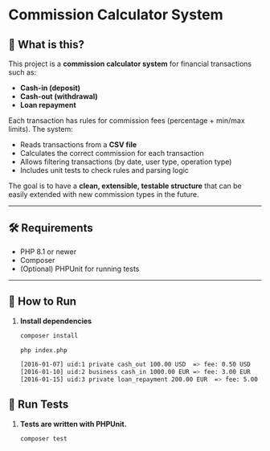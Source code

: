 # Commission Calculator System

## 📌 What is this?
This project is a **commission calculator system** for financial transactions such as:
- **Cash-in (deposit)**
- **Cash-out (withdrawal)**
- **Loan repayment**

Each transaction has rules for commission fees (percentage + min/max limits). The system:
- Reads transactions from a **CSV file**
- Calculates the correct commission for each transaction
- Allows filtering transactions (by date, user type, operation type)
- Includes unit tests to check rules and parsing logic

The goal is to have a **clean, extensible, testable structure** that can be easily extended with new commission types in the future.

---

## 🛠 Requirements
- PHP 8.1 or newer
- Composer
- (Optional) PHPUnit for running tests

---

## 🚀 How to Run

1. **Install dependencies**
   ```bash
   composer install
   ```
      ```bash
   php index.php
   ```
   
    ```bash
    [2016-01-07] uid:1 private cash_out 100.00 USD  => fee: 0.50 USD
    [2016-01-10] uid:2 business cash_in 1000.00 EUR => fee: 3.00 EUR
    [2016-01-15] uid:3 private loan_repayment 200.00 EUR  => fee: 5.00 EUR
    ```

## 🧪 Run Tests

1. **Tests are written with PHPUnit.**
   ```bash
   composer test
   ```
